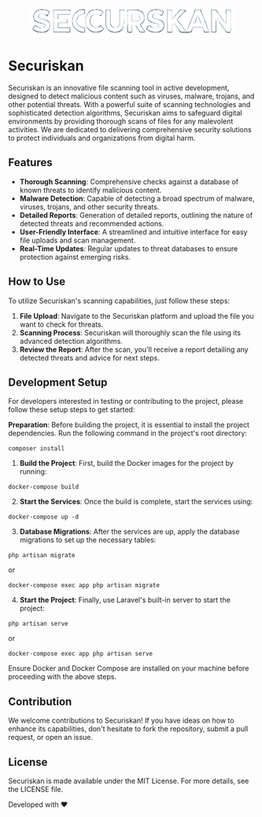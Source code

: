 <p align="center">
  <img src="public/imgs/logo.png" alt="Securiskan Logo"/>
</p>

# Securiskan

Securiskan is an innovative file scanning tool in active development, designed to detect malicious content such as viruses, malware, trojans, and other potential threats. With a powerful suite of scanning technologies and sophisticated detection algorithms, Securiskan aims to safeguard digital environments by providing thorough scans of files for any malevolent activities. We are dedicated to delivering comprehensive security solutions to protect individuals and organizations from digital harm.

## Features

- **Thorough Scanning**: Comprehensive checks against a database of known threats to identify malicious content.
- **Malware Detection**: Capable of detecting a broad spectrum of malware, viruses, trojans, and other security threats.
- **Detailed Reports**: Generation of detailed reports, outlining the nature of detected threats and recommended actions.
- **User-Friendly Interface**: A streamlined and intuitive interface for easy file uploads and scan management.
- **Real-Time Updates**: Regular updates to threat databases to ensure protection against emerging risks.

## How to Use

To utilize Securiskan's scanning capabilities, just follow these steps:

1. **File Upload**: Navigate to the Securiskan platform and upload the file you want to check for threats.
2. **Scanning Process**: Securiskan will thoroughly scan the file using its advanced detection algorithms.
3. **Review the Report**: After the scan, you'll receive a report detailing any detected threats and advice for next steps.

## Development Setup

For developers interested in testing or contributing to the project, please follow these setup steps to get started:

**Preparation**: Before building the project, it is essential to install the project dependencies. Run the following command in the project's root directory:
```
composer install
```
1. **Build the Project**: First, build the Docker images for the project by running:
```
docker-compose build
```
2. **Start the Services**: Once the build is complete, start the services using:
```
docker-compose up -d
```
3. **Database Migrations**: After the services are up, apply the database migrations to set up the necessary tables:
```
php artisan migrate
```
or
```
docker-compose exec app php artisan migrate
```
4. **Start the Project**: Finally, use Laravel's built-in server to start the project:
```docker-compose exec app php artisan serve
php artisan serve
```
or
```
docker-compose exec app php artisan serve
```
Ensure Docker and Docker Compose are installed on your machine before proceeding with the above steps.

## Contribution

We welcome contributions to Securiskan! If you have ideas on how to enhance its capabilities, don't hesitate to fork the repository, submit a pull request, or open an issue.

## License

Securiskan is made available under the MIT License. For more details, see the LICENSE file.

Developed with ❤️
